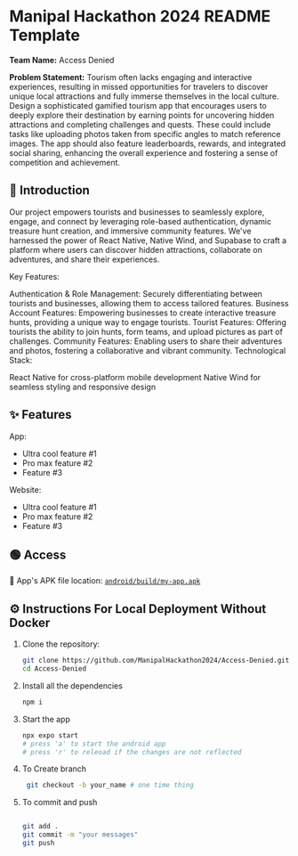# Manipal Hackathon 2024 README Template

**Team Name:** Access Denied

**Problem Statement:** Tourism often lacks engaging and interactive experiences, resulting in missed opportunities for travelers to discover unique local attractions and fully immerse themselves in the local culture. Design a sophisticated gamified tourism app that encourages users to deeply explore their destination by earning points for uncovering hidden attractions and completing challenges and quests. These could include tasks like uploading photos taken from specific angles to match reference images. The app should also feature leaderboards, rewards, and integrated social sharing, enhancing the overall experience and fostering a sense of competition and achievement.

## 📜 Introduction

Our project empowers tourists and businesses to seamlessly explore, engage, and connect by leveraging role-based authentication, dynamic treasure hunt creation, and immersive community features. We've harnessed the power of React Native, Native Wind, and Supabase to craft a platform where users can discover hidden attractions, collaborate on adventures, and share their experiences.

Key Features:

Authentication & Role Management: Securely differentiating between tourists and businesses, allowing them to access tailored features.
Business Account Features: Empowering businesses to create interactive treasure hunts, providing a unique way to engage tourists.
Tourist Features: Offering tourists the ability to join hunts, form teams, and upload pictures as part of challenges.
Community Features: Enabling users to share their adventures and photos, fostering a collaborative and vibrant community.
Technological Stack:

React Native for cross-platform mobile development
Native Wind for seamless styling and responsive design

## ✨ Features

App:

-   Ultra cool feature #1
-   Pro max feature #2
-   Feature #3

Website:

-   Ultra cool feature #1
-   Pro max feature #2
-   Feature #3

## 🟢 Access

📱 App's APK file location: [`android/build/my-app.apk`](android/build/my-app.apk)

## ⚙️ Instructions For Local Deployment Without Docker

1. Clone the repository:

    ```bash
    git clone https://github.com/ManipalHackathon2024/Access-Denied.git
    cd Access-Denied
    ```

2. Install all the dependencies

    ```bash
    npm i
    ```

3. Start the app

    ```bash
    npx expo start
    # press 'a' to start the android app
    # press 'r' to releoad if the changes are not reflected
    ```
4. To Create branch
   ```bash
    git checkout -b your_name # one time thing
    ```
5. To commit and push
    ```bash
    
    git add .
    git commit -m "your messages"
    git push
```
